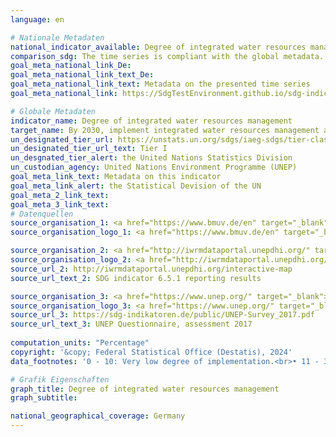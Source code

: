 ```yaml
---
language: en    

# Nationale Metadaten    
national_indicator_available: Degree of integrated water resources management implementation    
comparison_sdg: The time series is compliant with the global metadata.    
goal_meta_national_link_De: 
goal_meta_national_link_text_De: 
goal_meta_national_link_text: Metadata on the presented time series
goal_meta_national_link: https://SdgTestEnvironment.github.io/sdg-indicators/public/Meta/6.5.1.pdf    

# Globale Metadaten    
indicator_name: Degree of integrated water resources management    
target_name: By 2030, implement integrated water resources management at all levels, including through transboundary cooperation as appropriate    
un_designated_tier_url: https://unstats.un.org/sdgs/iaeg-sdgs/tier-classification/    
un_designated_tier_url_text: Tier I    
un_desgnated_tier_alert: the United Nations Statistics Division    
un_custodian_agency: United Nations Environment Programme (UNEP)    
goal_meta_link_text: Metadata on this indicator    
goal_meta_link_alert: the Statistical Devision of the UN    
goal_meta_2_link_text:     
goal_meta_3_link_text:         
# Datenquellen
source_organisation_1: <a href="https://www.bmuv.de/en" target="_blank"> Federal Ministry for the Environment, Nature Conservation, Nuclear Safety and Consumer Protection </a>
source_organisation_logo_1: <a href="https://www.bmuv.de/en" target="_blank"><img src="https://sdg-indikatoren.de/public/OrgImgEn/bmuv.png" alt="Logo bmuv" style="height:60px; width:148px"/></a>

source_organisation_2: <a href="http://iwrmdataportal.unepdhi.org/" target="_blank"> Integrated Water Resources Management (IWRM) </a>
source_organisation_logo_2: <a href="http://iwrmdataportal.unepdhi.org/" target="_blank"><img src="https://sdg-indikatoren.de/public/OrgImgEn/iwrm.png" alt="Logo iwrm" style="height:60px; width:148px"/></a>
source_url_2: http://iwrmdataportal.unepdhi.org/interactive-map
source_url_text_2: SDG indicator 6.5.1 reporting results

source_organisation_3: <a href="https://www.unep.org/" target="_blank"> United Nations Environment Programme (UNEP) </a>
source_organisation_logo_3: <a href="https://www.unep.org/" target="_blank"><img src="https://sdg-indikatoren.de/public/OrgImgEn/unep.png" alt="Logo unep" style="height:60px; width:148px"/></a>
source_url_3: https://sdg-indikatoren.de/public/UNEP-Survey_2017.pdf
source_url_text_3: UNEP Questionnaire, assessment 2017
    
computation_units: "Percentage"    
copyright: '&copy; Federal Statistical Office (Destatis), 2024'    
data_footnotes: '0 - 10: Very low degree of implementation.<br>• 11 - 30: Low degree of implementation.<br>• 31 - 50: Medium-low degree of implementation.<br>• 51 - 70: Medium-high degree of implementation.<br>• 71 - 90: High degree of implementation.<br>• 91 - 100: Very high degree of implementation.'    

# Grafik Eigenschaften    
graph_title: Degree of integrated water resources management
graph_subtitle:     

national_geographical_coverage: Germany    
---
```


<span></span>